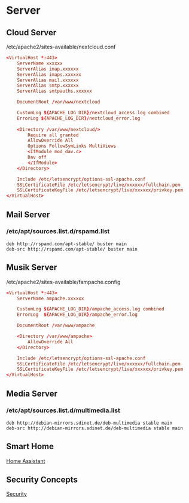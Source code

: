 # Server
## Cloud Server
/etc/apache2/sites-available/nextcloud.conf
```conf
<VirtualHost *:443>
	ServerName xxxxxx
	ServerAlias imap.xxxxxx
	ServerAlias imaps.xxxxxx
	ServerAlias mail.xxxxxx
	ServerAlias smtp.xxxxxx
	ServerAlias smtpauths.xxxxxx

	DocumentRoot /var/www/nextcloud

	CustomLog ${APACHE_LOG_DIR}/nextcloud_access.log combined
	ErrorLog ${APACHE_LOG_DIR}/nextcloud_error.log
	
	<Directory /var/www/nextcloud/>
	 	Require all granted
		AllowOverride All
		Options FollowSymLinks MultiViews
		<IfModule mod_dav.c>
		Dav off
		</IfModule>
	</Directory>

	Include /etc/letsencrypt/options-ssl-apache.conf
	SSLCertificateFile /etc/letsencrypt/live/xxxxxx/fullchain.pem
	SSLCertificateKeyFile /etc/letsencrypt/live/xxxxxx/privkey.pem
</VirtualHost>
```
## Mail Server
### /etc/apt/sources.list.d/rspamd.list
```list
deb http://rspamd.com/apt-stable/ buster main
deb-src http://rspamd.com/apt-stable/ buster main
```
## Musik Server
/etc/apache2/sites-available/fampache.config
```conf
<VirtualHost *:443>
	ServerName ampache.xxxxxx

    CustomLog ${APACHE_LOG_DIR}/ampache_access.log combined
	ErrorLog  ${APACHE_LOG_DIR}/ampache_error.log

	DocumentRoot /var/www/ampache

	<Directory /var/www/ampache>
       	AllowOverride All
	</Directory>

	Include /etc/letsencrypt/options-ssl-apache.conf
	SSLCertificateFile /etc/letsencrypt/live/xxxxxx/fullchain.pem
	SSLCertificateKeyFile /etc/letsencrypt/live/xxxxxx/privkey.pem
</VirtualHost>
```
## Media Server
### /etc/apt/sources.list.d/multimedia.list
```list
deb http://debian-mirrors.sdinet.de/deb-multimedia stable main
deb-src http://debian-mirrors.sdinet.de/deb-multimedia stable main
```
## Smart Home
[Home Assistant](HomeAssistant.md)
## Security Concepts
[Security](Security.md)
